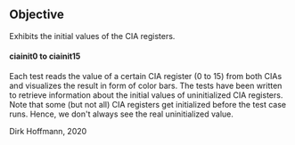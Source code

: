 ## Objective

Exhibits the initial values of the CIA registers.

#### ciainit0 to ciainit15

Each test reads the value of a certain CIA register (0 to 15) from both CIAs and visualizes the result in form of color bars. The tests have been written to retrieve information about the initial values of uninitialized CIA registers. Note that some (but not all) CIA registers get initialized before the test case runs. Hence, we don't always see the real uninitialized value.


Dirk Hoffmann, 2020
